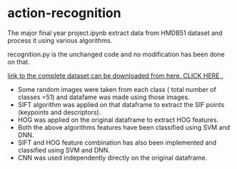 # action-recognition

<p>
The major final year project.ipynb extract data from HMDB51 dataset and process it using various algorithms.
</p>
<p> recognition.py is the unchanged code and no modification has been done on that. </p>
<p>
<a href ="https://gluon-cv.mxnet.io/build/examples_datasets/hmdb51.html"  target="_blank"> link to the complete dataset can be downloaded from here. CLICK HERE .  </a>
</p>

<p><ul>
<li> Some random images were taken from each class ( total number of classes =51) and datafame was made using those images. </li>
<li> SIFT algorithm was applied on that dataframe to extract the SIF points (keypoints and descriptors).</li>

<li> HOG was applied on the original dataframe to extract HOG features. </li>
<li> Both the above algorithms features have been classified using SVM and DNN. </li>
<li> SIFT and HOG feature combination has also been implemented and classified using SVM and DNN. </li> 
<li> CNN was used independently directly on the original dataframe. </li>



</ul>
